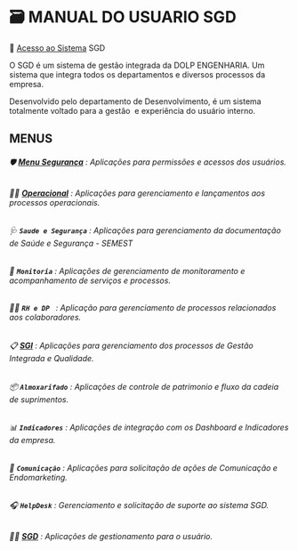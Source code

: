
# 🗃️ MANUAL DO USUARIO SGD

🔗 [Acesso ao Sistema](https://sgddolp.com/sgddolp/app_Login/) SGD

O SGD é um sistema de gestão integrada da DOLP ENGENHARIA. Um sistema que integra todos os departamentos e diversos processos da empresa. 

Desenvolvido pelo departamento de Desenvolvimento, é um sistema totalmente voltado para a gestão  e experiência do usuário interno.

## MENUS 

###### 🛡️ **[Menu Segurança](seguranca/seguranca.md)** : Aplicações para permissões e acessos dos usuários.
###### 👷‍♂️ **[Operacional](operacional/operacional.md)** : Aplicações para gerenciamento e lançamentos aos processos operacionais.
###### 🩺 **`Saude e Segurança`** : Aplicações para gerenciamento da documentação de Saúde e Segurança - SEMEST
###### 🎦 **`Monitoria`** : Aplicações de gerenciamento de monitoramento e acompanhamento de serviços e processos.
###### 👨‍💼 **`RH e DP `** : Aplicação para gerenciamento de processos relacionados aos colaboradores.
###### 📋 **[SGI](sgi/sgi.md)** : Aplicações para gerenciamento dos processos de Gestão Integrada e Qualidade.
###### 📦 **`Almoxarifado`** : Aplicações de controle de patrimonio e fluxo da cadeia de suprimentos. 
###### 📊 **`Indicadores`** : Aplicações de integração com os Dashboard e Indicadores da empresa.
###### 📢 **`Comunicação`** : Aplicações para solicitação de ações de Comunicação e Endomarketing.
###### 🎧 **`HelpDesk`** : Gerenciamento e solicitação de suporte ao sistema SGD.
###### 👩‍💻 **[SGD](SGD/sgd.md)** : Aplicações de gestionamento para o usuário.
 
